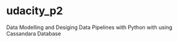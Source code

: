 # udacity_p2
Data Modelling and Desiging Data  Pipelines with Python with using Cassandara Database
